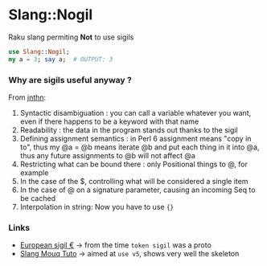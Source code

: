 # Slang::Nogil

Raku slang permiting __Not__ to use sigils

```raku
use Slang::Nogil;
my a = 3; say a;  # OUTPUT: 3
```


### Why are sigils useful anyway ?

From [jnthn](https://stackoverflow.com/questions/50399784):

1. Syntactic disambiguation : you can call a variable whatever you want, even if there happens to be a keyword with that name
2. Readability : the data in the program stands out thanks to the sigil
3. Defining assignment semantics : in Perl 6 assignment means "copy in to", thus my @a = @b means iterate @b and put each thing in it into @a, thus any future assignments to @b will not affect @a
4. Restricting what can be bound there : only Positional things to @, for example
5. In the case of the $, controlling what will be considered a single item
6. In the case of @ on a signature parameter, causing an incoming Seq to be cached
7. Interpolation in string: Now you have to use `{}`


### Links

* [European sigil €](https://raku-musings.com/eu.html) -> from the time `token sigil` was a proto
* [Slang Mouq Tuto](https://mouq.github.io/slangs.html) -> aimed at `use v5`, shows very well the skeleton

